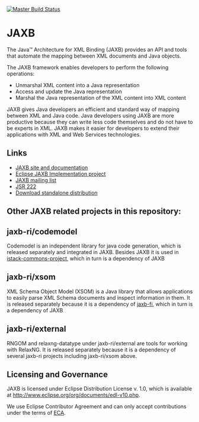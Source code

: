 [![Master Build Status](https://travis-ci.org/eclipse-ee4j/jaxb-ri.svg?branch=master)](https://travis-ci.org/eclipse-ee4j/jaxb-ri)

# JAXB

The Java™ Architecture for XML Binding (JAXB) provides an API and tools that automate the mapping between XML documents and Java objects.

The JAXB framework enables developers to perform the following operations:
- Unmarshal XML content into a Java representation
- Access and update the Java representation
- Marshal the Java representation of the XML content into XML content

JAXB gives Java developers an efficient and standard way of mapping between XML and Java code. Java developers using JAXB are more productive because they can write less code themselves and do not have to be experts in XML. JAXB makes it easier for developers to extend their applications with XML and Web Services technologies.

## Links
- [JAXB site and documentation](https://eclipse-ee4j.github.io/jaxb-ri/) 
- [Eclipse JAXB Implementation project](https://projects.eclipse.org/projects/ee4j.jaxb-impl)
- [JAXB mailing list](https://accounts.eclipse.org/mailing-list/jaxb-dev)
- [JSR 222](https://jcp.org/en/jsr/detail?id=222)
- [Download standalone distribution](https://repo1.maven.org/maven2/com/sun/xml/bind/jaxb-ri/2.3.2/jaxb-ri-2.3.2.zip)


## Other JAXB related projects in this repository:

## jaxb-ri/codemodel
Codemodel is an independent library for java code generation, which is released separately and integrated in JAXB. 
Besides JAXB it is used in [istack-commons-project](https://github.com/eclipse-ee4j/jaxb-istack-commons), 
which in turn is a dependency of JAXB

## jaxb-ri/xsom
XML Schema Object Model (XSOM) is a Java library that allows applications to easily parse XML Schema
documents and inspect information in them. It is released separately because it is a dependency of 
[jaxb-fi](https://github.com/eclipse-ee4j/jaxb-fi),
which in turn is a dependency of JAXB

## jaxb-ri/external
RNGOM and relaxng-datatype under jaxb-ri/external are tools for working with RelaxNG. It is released separately because it is a dependency of 
several jaxb-ri projects including jaxb-ri/xsom above.

## Licensing and Governance

JAXB is licensed under Eclipse Distribution License v. 1.0, which is available at http://www.eclipse.org/org/documents/edl-v10.php. 

We use Eclipse Contributor Agreement and can only accept contributions under the 
terms of [ECA](https://www.eclipse.org/legal/ECA.php).

